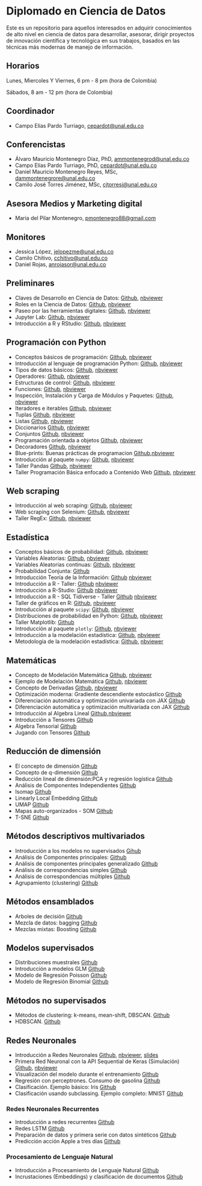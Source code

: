 # Diplomado en Ciencia de Datos
Este es un repositorio para aquellos interesados en adquirir conocimientos de alto nivel en ciencia de datos  para desarrollar, asesorar, dirigir proyectos de innovación científica y tecnológica en sus trabajos, basados en las técnicas más modernas de manejo de información.

## Horarios 
Lunes, Miercoles Y Viernes, 6 pm - 8 pm (hora de Colombia) 

Sábados, 8 am - 12 pm (hora de Colombia)

## Coordinador
- Campo Elías Pardo Turriago, cepardot@unal.edu.co

## Conferencistas 
- Álvaro Mauricio Montenegro Díaz, PhD, ammontenegrod@unal.edu.co 
- Campo Elías Pardo Turriago, PhD, cepardot@unal.edu.co
- Daniel Mauricio Montenegro Reyes, MSc, dammontenegrore@unal.edu.co
- Camilo José Torres Jiménez, MSc, cjtorresj@unal.edu.co  

## Asesora Medios y Marketing digital
- Maria del Pilar Montenegro, pmontenegro88@gmail.com

## Monitores
- Jessica López, jelopezme@unal.edu.co
- Camilo Chitivo, cchitivo@unal.edu.co
- Daniel Rojas, anrojasor@unal.edu.co

## Preliminares
- Claves de Desarrollo en Ciencia de Datos: 
[Github](https://github.com/AprendizajeProfundo/diplomado-ciencia-de-datos/blob/main/A_Preliminares/Cuadernos/ds_claves_desarrollo.ipynb), 
[nbviewer](https://nbviewer.org/github/AprendizajeProfundo/diplomado-ciencia-de-datos/blob/main/A_Preliminares/Cuadernos/ds_claves_desarrollo.ipynb)
- Roles en la Ciencia de Datos: 
[Github](https://github.com/AprendizajeProfundo/diplomado-ciencia-de-datos/blob/main/A_Preliminares/Cuadernos/ds_Roles_Data_science.ipynb), 
[nbviewer](https://nbviewer.org/github/AprendizajeProfundo/diplomado-ciencia-de-datos/blob/main/A_Preliminares/Cuadernos/ds_Roles_Data_science.ipynb)
- Paseo por las herramientas digitales: 
[Github](https://github.com/AprendizajeProfundo/diplomado-ciencia-de-datos/blob/main/A_Preliminares/Cuadernos/Herramientas_Digitales.ipynb), 
[nbviewer](https://nbviewer.org/github/AprendizajeProfundo/diplomado-ciencia-de-datos/blob/main/A_Preliminares/Cuadernos/Herramientas_Digitales.ipynb)
- Jupyter Lab: 
[Github](https://github.com/AprendizajeProfundo/diplomado-ciencia-de-datos/blob/main/A_Preliminares/Cuadernos/Intro_Jupyter.ipynb), 
[nbviewer](https://nbviewer.org/github/AprendizajeProfundo/diplomado-ciencia-de-datos/blob/main/A_Preliminares/Cuadernos/Intro_Jupyter.ipynb)
- Introducción a R y RStudio: 
[Github](https://github.com/AprendizajeProfundo/diplomado-ciencia-de-datos/blob/main/A_Preliminares/Cuadernos/Introduccion2RyRStudio.ipynb), 
[nbviewer](https://nbviewer.org/github/AprendizajeProfundo/diplomado-ciencia-de-datos/blob/main/A_Preliminares/Cuadernos/Introduccion2RyRStudio.ipynb)

## Programación con Python
- Conceptos básicos de programación: 
[Github](https://github.com/AprendizajeProfundo/diplomado-ciencia-de-datos/blob/main/Programaci%C3%B3n-Python/Cuadernos/py_0000_Conceptos_Basicos.ipynb), 
[nbviewer](https://nbviewer.org/github/AprendizajeProfundo/diplomado-ciencia-de-datos/blob/main/Programaci%C3%B3n-Python/Cuadernos/py_0000_Conceptos_Basicos.ipynb)
- Introducción al lenguaje de programación Python: 
[Github](https://github.com/AprendizajeProfundo/diplomado-ciencia-de-datos/blob/main/Programaci%C3%B3n-Python/Cuadernos/py_0010_Intro_Python.ipynb), 
[nbviewer](https://nbviewer.org/github/AprendizajeProfundo/diplomado-ciencia-de-datos/blob/main/Programaci%C3%B3n-Python/Cuadernos/py_0010_Intro_Python.ipynb)
- Tipos de datos básicos: 
[Github](https://github.com/AprendizajeProfundo/diplomado-ciencia-de-datos/blob/main/Programaci%C3%B3n-Python/Cuadernos/py_0020_Tipos_Datos_Basicos.ipynb), 
[nbviewer](https://nbviewer.org/github/AprendizajeProfundo/diplomado-ciencia-de-datos/blob/main/Programaci%C3%B3n-Python/Cuadernos/py_0020_Tipos_Datos_Basicos.ipynb)
- Operadores: 
[Github](https://github.com/AprendizajeProfundo/diplomado-ciencia-de-datos/blob/main/Programaci%C3%B3n-Python/Cuadernos/py_0030_Operadores.ipynb), 
[nbviewer](https://nbviewer.org/github/AprendizajeProfundo/diplomado-ciencia-de-datos/blob/main/Programaci%C3%B3n-Python/Cuadernos/py_0030_Operadores.ipynb)
- Estructuras de control: 
[Github](https://github.com/AprendizajeProfundo/diplomado-ciencia-de-datos/blob/main/Programaci%C3%B3n-Python/Cuadernos/py_0040_Estructuras_de_Control.ipynb), 
[nbviewer](https://nbviewer.org/github/AprendizajeProfundo/diplomado-ciencia-de-datos/blob/main/Programaci%C3%B3n-Python/Cuadernos/py_0040_Estructuras_de_Control.ipynb)
- Funciones: 
[Github](https://github.com/AprendizajeProfundo/diplomado-ciencia-de-datos/blob/main/Programaci%C3%B3n-Python/Cuadernos/py_0050_Funciones.ipynb), 
[nbviewer](https://nbviewer.org/github/AprendizajeProfundo/diplomado-ciencia-de-datos/blob/main/Programaci%C3%B3n-Python/Cuadernos/py_0050_Funciones.ipynb)
- Inspección, Instalación y Carga de Módulos y Paquetes: 
[Github](https://github.com/AprendizajeProfundo/diplomado-ciencia-de-datos/blob/main/Programaci%C3%B3n-Python/Cuadernos/py_0051_Modulos_Python.ipynb), 
[nbviewer](https://nbviewer.org/github/AprendizajeProfundo/diplomado-ciencia-de-datos/blob/main/Programaci%C3%B3n-Python/Cuadernos/py_0051_Modulos_Python.ipynb)
- Iteradores e iterables 
[Github](https://github.com/AprendizajeProfundo/diplomado-ciencia-de-datos/blob/main/Programaci%C3%B3n-Python/Cuadernos/py_0060_Iterables_Iteradores.ipynb),
[nbviewer](https://nbviewer.org/github/AprendizajeProfundo/diplomado-ciencia-de-datos/blob/1e4675607ff94814f461761acc2c626372bd2026/Programaci%C3%B3n-Python/Cuadernos/py_0060_Iterables_Iteradores.ipynb)
- Tuplas 
[Github](https://github.com/AprendizajeProfundo/diplomado-ciencia-de-datos/blob/main/Programaci%C3%B3n-Python/Cuadernos/py_0070_Tuplas.ipynb),
[nbviewer](https://nbviewer.org/github/AprendizajeProfundo/diplomado-ciencia-de-datos/blob/1e4675607ff94814f461761acc2c626372bd2026/Programaci%C3%B3n-Python/Cuadernos/py_0070_Tuplas.ipynb)
- Listas 
[Github](https://github.com/AprendizajeProfundo/diplomado-ciencia-de-datos/blob/main/Programaci%C3%B3n-Python/Cuadernos/py_0080_Listas.ipynb),
[nbviewer](https://nbviewer.org/github/AprendizajeProfundo/diplomado-ciencia-de-datos/blob/1e4675607ff94814f461761acc2c626372bd2026/Programaci%C3%B3n-Python/Cuadernos/py_0080_Listas.ipynb)
- Diccionarios 
[Github](https://github.com/AprendizajeProfundo/diplomado-ciencia-de-datos/blob/main/Programaci%C3%B3n-Python/Cuadernos/py_0090_Diccionarios.ipynb),
[nbviewer](https://nbviewer.org/github/AprendizajeProfundo/diplomado-ciencia-de-datos/blob/1e4675607ff94814f461761acc2c626372bd2026/Programaci%C3%B3n-Python/Cuadernos/py_0090_Diccionarios.ipynb)
- Conjuntos 
[Github](https://github.com/AprendizajeProfundo/diplomado-ciencia-de-datos/blob/main/Programación-Python/Cuadernos/py_0100_Conjuntos.ipynb),
[nbviewer](https://nbviewer.org/github/AprendizajeProfundo/diplomado-ciencia-de-datos/blob/1e4675607ff94814f461761acc2c626372bd2026/Programaci%C3%B3n-Python/Cuadernos/py_0100_Conjuntos.ipynb)
- Programación orientada a objetos 
[Github](https://github.com/AprendizajeProfundo/diplomado-ciencia-de-datos/blob/main/Programaci%C3%B3n-Python/Cuadernos/py_0110_POO.ipynb),
[nbviewer](nbviewer.org/github/AprendizajeProfundo/diplomado-ciencia-de-datos/blob/main/Programaci%C3%B3n-Python/Cuadernos/py_0110_POO.ipynb)
- Decoradores 
[Github](https://github.com/AprendizajeProfundo/diplomado-ciencia-de-datos/blob/main/Programaci%C3%B3n-Python/Cuadernos/py_0120_Decoradores.ipynb),
[nbviewer](https://nbviewer.org/github/AprendizajeProfundo/diplomado-ciencia-de-datos/blob/1e4675607ff94814f461761acc2c626372bd2026/Programaci%C3%B3n-Python/Cuadernos/py_0120_Decoradores.ipynb)
- Blue-prints: Buenas prácticas de programacion [Github](https://github.com/AprendizajeProfundo/diplomado-ciencia-de-datos/blob/main/Programaci%C3%B3n-Python/Cuadernos/py_0130_Patrones_POO.ipynb),[nbviewer](nbviewer.org/github/AprendizajeProfundo/diplomado-ciencia-de-datos/blob/main/Programaci%C3%B3n-Python/Cuadernos/py_0130_Patrones_POO.ipynb)
- Introducción al paquete `numpy`: 
[Github](https://github.com/AprendizajeProfundo/diplomado-ciencia-de-datos/blob/main/Programaci%C3%B3n-Python/Cuadernos/Taller_Numpy.ipynb), 
[nbviewer](https://nbviewer.org/github/AprendizajeProfundo/diplomado-ciencia-de-datos/blob/main/Programaci%C3%B3n-Python/Cuadernos/Taller_Numpy.ipynb)
- Taller Pandas 
[Github](https://github.com/AprendizajeProfundo/diplomado-ciencia-de-datos/blob/main/Programaci%C3%B3n-Python/Cuadernos/Taller_Pandas.ipynb),
[nbviewer](https://nbviewer.org/github/AprendizajeProfundo/diplomado-ciencia-de-datos/blob/1e4675607ff94814f461761acc2c626372bd2026/Programaci%C3%B3n-Python/Cuadernos/Taller_Pandas.ipynb)
- Taller Programación Básica enfocado a Contenido Web 
[Github](https://github.com/AprendizajeProfundo/diplomado-ciencia-de-datos/blob/main/Programaci%C3%B3n-Python/Cuadernos/Taller_Web.ipynb),
[nbviewer](https://nbviewer.org/github/AprendizajeProfundo/diplomado-ciencia-de-datos/blob/1e4675607ff94814f461761acc2c626372bd2026/Programaci%C3%B3n-Python/Cuadernos/Taller_Web.ipynb)

 ## Web scraping
 - Introducción al web scraping: [Github](https://github.com/AprendizajeProfundo/diplomado-ciencia-de-datos/blob/main/Web-Scraping/Cuadernos/Web_Scraping_Intro.ipynb), [nbviewer](https://nbviewer.org/github/AprendizajeProfundo/diplomado-ciencia-de-datos/blob/main/Web-Scraping/Cuadernos/Web_Scraping_Intro.ipynb)
 - Web scraping con Selenium: [Github](https://github.com/AprendizajeProfundo/diplomado-ciencia-de-datos/blob/main/Web-Scraping/Cuadernos/Web_Scraping_Selenium.ipynb), [nbviewer](https://nbviewer.org/github/AprendizajeProfundo/diplomado-ciencia-de-datos/blob/main/Web-Scraping/Cuadernos/Web_Scraping_Selenium.ipynb)
 - Taller RegEx: [Github](https://github.com/AprendizajeProfundo/diplomado-ciencia-de-datos/blob/main/Web-Scraping/Cuadernos/Taller_Regex.ipynb), [nbviewer](https://nbviewer.org/github/AprendizajeProfundo/diplomado-ciencia-de-datos/blob/main/Web-Scraping/Cuadernos/Taller_Regex.ipynb)

## Estadística
- Conceptos básicos de probabilidad: 
[Github](https://github.com/AprendizajeProfundo/diplomado-ciencia-de-datos/blob/main/Matematicas-Estadistica/Cuadernos/Prob_Conceptos_Basicos.ipynb),
[nbviewer](https://nbviewer.org/github/AprendizajeProfundo/diplomado-ciencia-de-datos/blob/main/Matematicas-Estadistica/Cuadernos/Prob_Conceptos_Basicos.ipynb)
- Variables Aleatorias:
[Github](https://github.com/AprendizajeProfundo/diplomado-ciencia-de-datos/blob/main/Matematicas-Estadistica/Cuadernos/Prob_Variables_Aleatorias.ipynb),
[nbviewer](https://nbviewer.org/github/AprendizajeProfundo/diplomado-ciencia-de-datos/blob/main/Matematicas-Estadistica/Cuadernos/Prob_Variables_Aleatorias.ipynb)
- Variables Aleatorias continuas:
[Github](https://github.com/AprendizajeProfundo/diplomado-ciencia-de-datos/blob/main/Matematicas-Estadistica/Cuadernos/Prob_Distribuciones_continuas.ipynb),
[nbviewer](https://nbviewer.org/github/AprendizajeProfundo/diplomado-ciencia-de-datos/blob/main/Matematicas-Estadistica/Cuadernos/Prob_Distribuciones_continuas.ipynb)
- Probabilidad Conjunta:
[Github](https://github.com/AprendizajeProfundo/diplomado-ciencia-de-datos/blob/main/Matematicas-Estadistica/Cuadernos/Prob_Var_Prob_conjunta.ipynb)
- Introducción Teoría de la Información:
[Github](https://github.com/AprendizajeProfundo/diplomado-ciencia-de-datos/blob/main/Matematicas-Estadistica/Cuadernos/ti_Teoria_Informacion.ipynb) [nbviewer](https://nbviewer.org/github/AprendizajeProfundo/diplomado-ciencia-de-datos/blob/main/Matematicas-Estadistica/Cuadernos/ti_Teoria_Informacion.ipynb)
- Introducción a R - Taller:
[Github](https://github.com/AprendizajeProfundo/diplomado-ciencia-de-datos/blob/main/Matematicas-Estadistica/Cuadernos/Introduccion2R.ipynb) [nbviewer](https://nbviewer.org/github/AprendizajeProfundo/diplomado-ciencia-de-datos/blob/main/Matematicas-Estadistica/Cuadernos/Introduccion2R.ipynb) 
- Introducción a R-Studio:
[Github](https://github.com/AprendizajeProfundo/diplomado-ciencia-de-datos/blob/main/A_Preliminares/Cuadernos/IntroRStudio.ipynb) [nbviewer](https://nbviewer.org/github/AprendizajeProfundo/diplomado-ciencia-de-datos/blob/main/A_Preliminares/Cuadernos/IntroRStudio.ipynb)
- Introducción a R - SQL Tidiverse - Taller
[Github](https://github.com/AprendizajeProfundo/diplomado-ciencia-de-datos/blob/main/Matematicas-Estadistica/Cuadernos/Taller%20SQL%20y%20Tidyverse.ipynb) [nbviewer](https://github.com/AprendizajeProfundo/diplomado-ciencia-de-datos/blob/main/Matematicas-Estadistica/Cuadernos/Taller%20SQL%20y%20Tidyverse.ipynb)
- Taller de gráficos en R:
[Github](https://github.com/AprendizajeProfundo/diplomado-ciencia-de-datos/blob/main/Matematicas-Estadistica/Cuadernos/Taller_Graficos_R.ipynb),
[nbviewer](https://nbviewer.org/github/AprendizajeProfundo/diplomado-ciencia-de-datos/blob/main/Matematicas-Estadistica/Cuadernos/Taller_Graficos_R.ipynb)
- Introducción al paquete `scipy`: 
[Github](https://github.com/AprendizajeProfundo/diplomado-ciencia-de-datos/blob/main/Matematicas-Estadistica/Cuadernos/Taller_scipy.ipynb), 
[nbviewer](https://nbviewer.org/github/AprendizajeProfundo/diplomado-ciencia-de-datos/blob/main/Matematicas-Estadistica/Cuadernos/Taller_scipy.ipynb)
- Distribuciones de probabilidad en Python: 
[Github](https://github.com/AprendizajeProfundo/diplomado-ciencia-de-datos/blob/main/Matematicas-Estadistica/Cuadernos/Taller_distribuciones.ipynb), 
[nbviewer](https://nbviewer.org/github/AprendizajeProfundo/diplomado-ciencia-de-datos/blob/main/Matematicas-Estadistica/Cuadernos/Taller_distribuciones.ipynb)
- Taller Matplotlib: 
[Github](https://github.com/AprendizajeProfundo/diplomado-ciencia-de-datos/blob/main/Programaci%C3%B3n-Python/Cuadernos/Taller_Matplotlib.ipynb)
- Introducción al paquete `plotly`: 
[Github](https://github.com/AprendizajeProfundo/diplomado-ciencia-de-datos/blob/main/Programación-Python/Cuadernos/Taller_Plotly.ipynb), 
[nbviewer](https://nbviewer.org/github/AprendizajeProfundo/diplomado-ciencia-de-datos/blob/main/Programaci%C3%B3n-Python/Cuadernos/Taller_Plotly.ipynb)
- Introducción a la modelación estadística:
[Github](https://github.com/AprendizajeProfundo/diplomado-ciencia-de-datos/blob/main/Matematicas-Estadistica/Cuadernos/Introduccion_Modelacion_estadistica.ipynb),
[nbviewer](https://nbviewer.org/github/AprendizajeProfundo/diplomado-ciencia-de-datos/blob/main/Matematicas-Estadistica/Cuadernos/Introduccion_Modelacion_estadistica.ipynb)
- Metodología de la modelación estadística:
[Github](https://github.com/AprendizajeProfundo/diplomado-ciencia-de-datos/blob/main/Matematicas-Estadistica/Cuadernos/Metodologia_Modelacion_estadistica.ipynb),
[nbviewer](https://nbviewer.org/github/AprendizajeProfundo/diplomado-ciencia-de-datos/blob/main/Matematicas-Estadistica/Cuadernos/Metodologia_Modelacion_estadistica.ipynb)

## Matemáticas

- Concepto de Modelación Matemática [Github](https://github.com/AprendizajeProfundo/diplomado-ciencia-de-datos/blob/main/Matematicas-Estadistica/Cuadernos/mod_Modelamiento.ipynb), [nbviewer](https://nbviewer.org/github/AprendizajeProfundo/diplomado-ciencia-de-datos/blob/main/Matematicas-Estadistica/Cuadernos/mod_Modelamiento.ipynb)
- Ejemplo de Modelación Matemática [Github](https://github.com/AprendizajeProfundo/diplomado-ciencia-de-datos/blob/main/Matematicas-Estadistica/Cuadernos/mod_Ejemplo_Modelamiento.ipynb), [nbviewer](https://nbviewer.org/github/AprendizajeProfundo/diplomado-ciencia-de-datos/blob/main/Matematicas-Estadistica/Cuadernos/mod_Ejemplo_Modelamiento.ipynb)
- Concepto de Derivadas [Github](https://github.com/AprendizajeProfundo/diplomado-ciencia-de-datos/blob/main/Matematicas-Estadistica/Cuadernos/cal_derivadas.ipynb), [nbviewer](https://nbviewer.org/github/AprendizajeProfundo/diplomado-ciencia-de-datos/blob/main/Matematicas-Estadistica/Cuadernos/cal_derivadas.ipynb)
- Optimización moderna: Gradiente descendiente estocástico [Github](https://github.com/AprendizajeProfundo/diplomado-ciencia-de-datos/blob/main/Matematicas-Estadistica/Cuadernos/optimizacion_sgd.ipynb)
- Diferenciación automática y optimización univariada con JAX [Github](https://github.com/AprendizajeProfundo/diplomado-ciencia-de-datos/blob/main/Matematicas-Estadistica/Cuadernos/Optimization_1.ipynb)
- Diferenciación automática y optimización multivariada con JAX [Github](https://github.com/AprendizajeProfundo/diplomado-ciencia-de-datos/blob/main/Matematicas-Estadistica/Cuadernos/Optimization_2.ipynb)
- Introducción al Algebra Lineal [Github](https://github.com/AprendizajeProfundo/diplomado-ciencia-de-datos/blob/main/Matematicas-Estadistica/Cuadernos/IntroAlgebraLineal.ipynb),[nbviewer](https://nbviewer.org/github/AprendizajeProfundo/diplomado-ciencia-de-datos/blob/50c34a3504ea73d44219de6e94220906374d7a79/Matematicas-Estadistica/Cuadernos/IntroAlgebraLineal.ipynb)
- Introducción a Tensores [Github](https://github.com/AprendizajeProfundo/diplomado-ciencia-de-datos/blob/main/Matematicas-Estadistica/Cuadernos/t_0010_Intro_Tensores.ipynb)
- Algebra Tensorial [Github](https://github.com/AprendizajeProfundo/diplomado-ciencia-de-datos/blob/main/Matematicas-Estadistica/Cuadernos/t_0020_Algebra_Tensorial.ipynb)
- Jugando con Tensores [Github](https://github.com/AprendizajeProfundo/diplomado-ciencia-de-datos/blob/main/Matematicas-Estadistica/Cuadernos/t_0030_Tensores_Redes_Imagenes.ipynb)

## Reducción de dimensión

- El concepto de dimensión [Github](https://github.com/AprendizajeProfundo/diplomado-ciencia-de-datos/blob/main/Reduccion-dimension-visualizacion/Cuadernos/rd_0010_Intro_Reduce_Dimension.ipynb)
- Concepto de q-dimensión [Github](https://github.com/AprendizajeProfundo/diplomado-ciencia-de-datos/blob/main/Reduccion-dimension-visualizacion/Cuadernos/rd_0020_Concepto%20de%20q-dimensi%C3%B3n.ipynb)
- Reducción lineal de dimensión:PCA y regresión logística [Github](https://github.com/AprendizajeProfundo/diplomado-ciencia-de-datos/blob/main/Reduccion-dimension-visualizacion/Cuadernos/rd_0030_PCA_Reg_Logit.ipynb)
- Análisis de Componentes Independientes [Github](https://github.com/AprendizajeProfundo/diplomado-ciencia-de-datos/blob/main/Reduccion-dimension-visualizacion/Cuadernos/rd_0040_ICA.ipynb)
- Isomap [Github](https://github.com/AprendizajeProfundo/diplomado-ciencia-de-datos/blob/main/Reduccion-dimension-visualizacion/Cuadernos/rd_0050_Isomap.ipynb)
- Linearly Local Embedding [Github](https://github.com/AprendizajeProfundo/diplomado-ciencia-de-datos/blob/main/Reduccion-dimension-visualizacion/Cuadernos/rd_0060_LLE.ipynb)
- UMAP [Github](https://github.com/AprendizajeProfundo/diplomado-ciencia-de-datos/blob/main/Reduccion-dimension-visualizacion/Cuadernos/rd_0070_UMAP.ipynb)
- Mapas auto-organizados - SOM [Github](https://github.com/AprendizajeProfundo/diplomado-ciencia-de-datos/blob/main/Reduccion-dimension-visualizacion/Cuadernos/som_Introduccion.ipynb)
- T-SNE [Github](https://github.com/AprendizajeProfundo/diplomado-ciencia-de-datos/blob/main/Reduccion-dimension-visualizacion/Cuadernos/rd_0080_tsne.ipynb)

## Métodos descriptivos multivariados

- Introducción a los modelos no supervisados [Gihub](https://github.com/AprendizajeProfundo/diplomado-ciencia-de-datos/blob/main/Metodos-exploratorios-mutlivariados/Cuadernos/AprendizajeNoSupervisado.ipynb)
- Análisis de Componentes principales: [Github](https://github.com/AprendizajeProfundo/diplomado-ciencia-de-datos/blob/main/Metodos-exploratorios-mutlivariados/Cuadernos/ACPcienciaDatos.ipynb)
- Análisis de componentes principales generalizado [Github](https://github.com/AprendizajeProfundo/diplomado-ciencia-de-datos/blob/main/Metodos-exploratorios-mutlivariados/Cuadernos/ACPgeneralCienciaDatos.ipynb)
- Análisis de correspondencias simples [Github](https://github.com/AprendizajeProfundo/diplomado-ciencia-de-datos/blob/main/Metodos-exploratorios-mutlivariados/Cuadernos/ACScienciaDatos.ipynb)
- Análisis de correspondencias múltiples [Github](https://github.com/AprendizajeProfundo/diplomado-ciencia-de-datos/blob/def8b6ee407d148bd19babf6359f9af9aa07dc3f/Metodos-exploratorios-mutlivariados/Cuadernos/ACMcienciaDatos.ipynb)
- Agrupamiento (clustering) [Github](https://github.com/AprendizajeProfundo/diplomado-ciencia-de-datos/blob/main/Metodos-exploratorios-mutlivariados/Cuadernos/Agrupamiento.ipynb)

## Métodos ensamblados
- Arboles de decisión [Github](https://github.com/AprendizajeProfundo/diplomado-ciencia-de-datos/blob/main/Metodos-ensamblados/Cuadernos/men_010_Arboles%20de%20decision.ipynb)
- Mezcla de datos: bagging [Github](https://github.com/AprendizajeProfundo/diplomado-ciencia-de-datos/blob/main/Metodos-ensamblados/Cuadernos/men_020_M_ensamblados_Bagging.ipynb)
- Mezclas mixtas: Boosting [Github](https://github.com/AprendizajeProfundo/diplomado-ciencia-de-datos/blob/main/Metodos-ensamblados/Cuadernos/men_030_M_ensamblados_Mezclas_Boosting.ipynb)

## Modelos supervisados

- Distribuciones muestrales [Github](https://github.com/AprendizajeProfundo/diplomado-ciencia-de-datos/blob/main/Aprendizaje_supervisado/Cuadernos/su_0030_Distribuciones_muestrales.ipynb)
- Introducción a modelos GLM [Github](https://github.com/AprendizajeProfundo/diplomado-ciencia-de-datos/blob/main/Aprendizaje_supervisado/Cuadernos/su_0020_GLM_Intro.ipynb)
- Modelo de Regresión Poisson [Github](https://github.com/AprendizajeProfundo/diplomado-ciencia-de-datos/blob/main/Aprendizaje_supervisado/Cuadernos/su_0050_Regresion_Poisson.ipynb)
- Modelo de Regresión Binomial [Github](https://github.com/AprendizajeProfundo/diplomado-ciencia-de-datos/blob/main/Aprendizaje_supervisado/Cuadernos/su_0060_Regresion_Binomial.ipynb)

## Métodos no supervisados
- Métodos de clustering: k-means, mean-shift, DBSCAN. [Github](https://github.com/AprendizajeProfundo/diplomado-ciencia-de-datos/blob/main/Clustering/Cuadernos/clu_0020_Clustering.ipynb)
- HDBSCAN. [Github](https://github.com/AprendizajeProfundo/diplomado-ciencia-de-datos/blob/main/Clustering/Cuadernos/clu_0030_HDBSCAN.ipynb)

## Redes Neuronales

- Introducción a Redes Neuronales [Github](https://github.com/AprendizajeProfundo/diplomado-ciencia-de-datos/blob/main/redes-neuronales/Cuadernos/RedesNeuronales_intro.ipynb), [nbviewer](https://nbviewer.org/github/AprendizajeProfundo/diplomado-ciencia-de-datos/blob/main/redes-neuronales/Cuadernos/RedesNeuronales_intro.ipynb), [slides](https://nbviewer.org/github/AprendizajeProfundo/diplomado-ciencia-de-datos/blob/main/redes-neuronales/Presentaciones/RedesNeuronales_intro.slides.html)
- Primera Red Neuronal con la API Sequential de Keras (Simulación) [Github](https://github.com/AprendizajeProfundo/diplomado-ciencia-de-datos/blob/main/redes-neuronales/Cuadernos/am_Hello_World_ML.ipynb), [nbviewer](https://nbviewer.org/github/AprendizajeProfundo/diplomado-ciencia-de-datos/blob/main/redes-neuronales/Cuadernos/am_Hello_World_ML.ipynb)
- Visualización del modelo durante el entrenamiento [Github](https://github.com/AprendizajeProfundo/diplomado-ciencia-de-datos/blob/main/redes-neuronales/Cuadernos/NN_Animation2.ipynb)
- Regresión con perceptrones. Consumo de gasolina [Github](https://github.com/AprendizajeProfundo/diplomado-ciencia-de-datos/blob/main/redes-neuronales/Cuadernos/am_regresion_Keras_gasolina.ipynb)
- Clasificación. Ejemplo básico: Iris  [Github](https://github.com/AprendizajeProfundo/diplomado-ciencia-de-datos/blob/main/redes-neuronales/Cuadernos/am-subclassing-iris.ipynb)
- Clasificación usando subclassing. Ejemplo completo: MNIST [Github](https://github.com/AprendizajeProfundo/diplomado-ciencia-de-datos/blob/main/redes-neuronales/Cuadernos/Intro_Keras_Subclassing_mnist.ipynb)

### Redes Neuronales Recurrentes
- Introducción a redes recurrentes [Github](https://github.com/AprendizajeProfundo/diplomado-ciencia-de-datos/blob/main/redes-neuronales/Cuadernos/rnn_Intro_Redes_Recurrentes.ipynb)
- Redes LSTM [Github](https://github.com/AprendizajeProfundo/diplomado-ciencia-de-datos/blob/main/redes-neuronales/Cuadernos/rnr_LSTM_Intro.ipynb)
- Preparación de datos y primera serie con datos sintéticos [Github](https://github.com/AprendizajeProfundo/diplomado-ciencia-de-datos/blob/main/redes-neuronales/Cuadernos/rnr_Times_series_Intro-lstm.ipynb)
- Predicción acción Apple a tres días [Github](https://github.com/AprendizajeProfundo/diplomado-ciencia-de-datos/blob/main/redes-neuronales/Cuadernos/rnr_accion_Apple_Prediccion_tres_dias-multiple-.ipynb)

### Procesamiento de Lenguaje Natural
- Introducción a Procesamiento de Lenguaje Natural [Github](https://github.com/AprendizajeProfundo/diplomado-ciencia-de-datos/blob/main/redes-neuronales/Cuadernos/nlp_Introduccion.ipynb)
- Incrustaciones (Embeddings) y clasificación de documentos [Github](https://github.com/AprendizajeProfundo/diplomado-ciencia-de-datos/blob/main/redes-neuronales/Cuadernos/nlp_Clustering_docs.ipynb)

